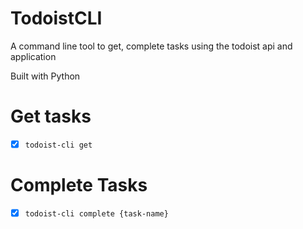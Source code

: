 # TodoistCLI

A command line tool to get, complete tasks using the todoist api and application

Built with Python

# Get tasks

- [x] `todoist-cli get`

# Complete Tasks

- [x] `todoist-cli complete {task-name}`
